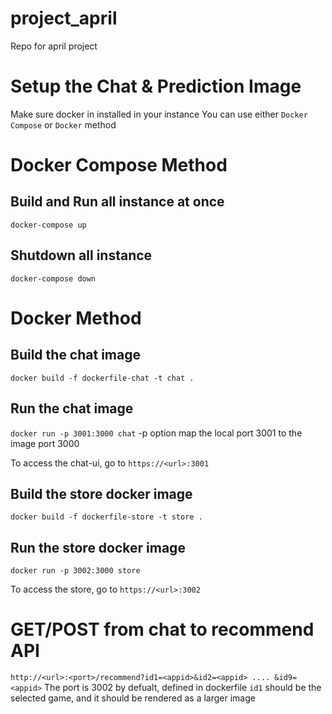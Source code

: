# project_april
Repo for april project

# Setup the Chat & Prediction Image
Make sure docker in installed in your instance
You can use either `Docker Compose` or `Docker` method

# Docker Compose Method
## Build and Run all instance at once
`docker-compose up`

## Shutdown all instance
`docker-compose down`

# Docker Method
## Build the chat image
`docker build -f dockerfile-chat -t chat .`

## Run the chat image
`docker run -p 3001:3000 chat`
-p option map the local port 3001 to the image port 3000

To access the chat-ui, go to `https://<url>:3001`

## Build the store docker image
`docker build -f dockerfile-store -t store .`

## Run the store docker image
`docker run -p 3002:3000 store `

To access the store, go to `https://<url>:3002`

# GET/POST from chat to recommend API
`http://<url>:<port>/recommend?id1=<appid>&id2=<appid> .... &id9=<appid>`
The port is 3002 by defualt, defined in dockerfile
`id1` should be the selected game, and it should be rendered as a larger image